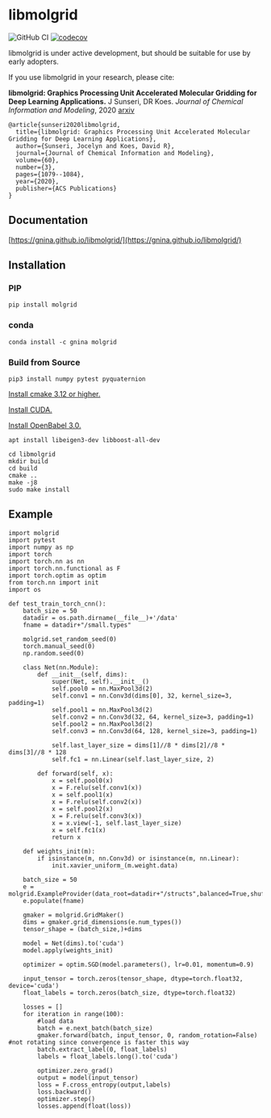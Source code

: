 libmolgrid
==========
![GitHub CI](https://github.com/dwyl/auth_plug/actions/workflows/ci.yml/badge.svg)
[![codecov](https://codecov.io/gh/gnina/libmolgrid/branch/master/graph/badge.svg?token=gUFisf34rf)](https://codecov.io/gh/gnina/libmolgrid)

libmolgrid is under active development, but should be suitable for use by early adopters.

If you use libmolgrid in your research, please cite:

**libmolgrid: Graphics Processing Unit Accelerated Molecular Gridding for Deep Learning Applications.** J Sunseri, DR Koes. *Journal of Chemical Information and Modeling*, 2020 [arxiv](https://arxiv.org/pdf/1912.04822.pdf)

```
@article{sunseri2020libmolgrid,
  title={libmolgrid: Graphics Processing Unit Accelerated Molecular Gridding for Deep Learning Applications},
  author={Sunseri, Jocelyn and Koes, David R},
  journal={Journal of Chemical Information and Modeling},
  volume={60},
  number={3},
  pages={1079--1084},
  year={2020},
  publisher={ACS Publications}
}
```

## Documentation

[https://gnina.github.io/libmolgrid/](https://gnina.github.io/libmolgrid/)

## Installation

### PIP

```pip install molgrid```

### conda
```conda install -c gnina molgrid```

### Build from Source

```apt install git build-essential libboost-all-dev python3-pip rapidjson-dev
pip3 install numpy pytest pyquaternion
```

[Install cmake 3.12 or higher.](https://cmake.org/install/)

[Install CUDA.](https://developer.nvidia.com/cuda-downloads)

[Install OpenBabel 3.0.](https://github.com/openbabel/openbabel)

`apt install libeigen3-dev libboost-all-dev`

```git clone https://github.com/gnina/libmolgrid.git
cd libmolgrid
mkdir build
cd build
cmake ..
make -j8
sudo make install
```




## Example
```
import molgrid
import pytest
import numpy as np
import torch
import torch.nn as nn
import torch.nn.functional as F
import torch.optim as optim
from torch.nn import init
import os

def test_train_torch_cnn():
    batch_size = 50
    datadir = os.path.dirname(__file__)+'/data'
    fname = datadir+"/small.types"

    molgrid.set_random_seed(0)
    torch.manual_seed(0)
    np.random.seed(0)

    class Net(nn.Module):
        def __init__(self, dims):
            super(Net, self).__init__()
            self.pool0 = nn.MaxPool3d(2)
            self.conv1 = nn.Conv3d(dims[0], 32, kernel_size=3, padding=1)
            self.pool1 = nn.MaxPool3d(2)
            self.conv2 = nn.Conv3d(32, 64, kernel_size=3, padding=1)
            self.pool2 = nn.MaxPool3d(2)
            self.conv3 = nn.Conv3d(64, 128, kernel_size=3, padding=1)

            self.last_layer_size = dims[1]//8 * dims[2]//8 * dims[3]//8 * 128
            self.fc1 = nn.Linear(self.last_layer_size, 2)

        def forward(self, x):
            x = self.pool0(x)
            x = F.relu(self.conv1(x))
            x = self.pool1(x)
            x = F.relu(self.conv2(x))
            x = self.pool2(x)
            x = F.relu(self.conv3(x))
            x = x.view(-1, self.last_layer_size)
            x = self.fc1(x)
            return x

    def weights_init(m):
        if isinstance(m, nn.Conv3d) or isinstance(m, nn.Linear):
            init.xavier_uniform_(m.weight.data)

    batch_size = 50
    e = molgrid.ExampleProvider(data_root=datadir+"/structs",balanced=True,shuffle=True)
    e.populate(fname)

    gmaker = molgrid.GridMaker()
    dims = gmaker.grid_dimensions(e.num_types())
    tensor_shape = (batch_size,)+dims

    model = Net(dims).to('cuda')
    model.apply(weights_init)

    optimizer = optim.SGD(model.parameters(), lr=0.01, momentum=0.9)

    input_tensor = torch.zeros(tensor_shape, dtype=torch.float32, device='cuda')
    float_labels = torch.zeros(batch_size, dtype=torch.float32)

    losses = []
    for iteration in range(100):
        #load data
        batch = e.next_batch(batch_size)
        gmaker.forward(batch, input_tensor, 0, random_rotation=False) #not rotating since convergence is faster this way
        batch.extract_label(0, float_labels)
        labels = float_labels.long().to('cuda')

        optimizer.zero_grad()
        output = model(input_tensor)
        loss = F.cross_entropy(output,labels)
        loss.backward()
        optimizer.step()
        losses.append(float(loss))

```

